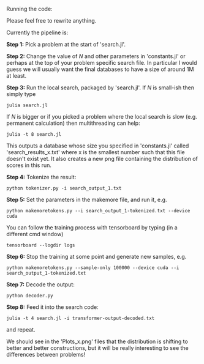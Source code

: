 Running the code:

Please feel free to rewrite anything.

Currently the pipeline is:

<b>Step 1:</b> Pick a problem at the start of 'search.jl'.

<b>Step 2:</b> Change the value of $N$ and other parameters in 'constants.jl' or perhaps at the top of your problem specific search file. In particular I would guess we will usually want the final databases to have a size of around 1M at least.

<b>Step 3:</b> Run the local search, packaged by 'search.jl'. If $N$ is small-ish then simply type
```
julia search.jl
```
If $N$ is bigger or if you picked a problem where the local search is slow (e.g. permanent calculation) then multithreading can help:
```
julia -t 8 search.jl
```
This outputs a database whose size you specified in 'constants.jl' called 'search_results_x.txt' where x is the smallest number such that this file doesn't exist yet. It also creates a new png file containing the distribution of scores in this run.

<b>Step 4:</b>  Tokenize the result:
```
python tokenizer.py -i search_output_1.txt
```

<b>Step 5:</b>   Set the parameters in the makemore file, and run it, e.g.
```
python makemoretokens.py --i search_output_1-tokenized.txt --device cuda
```
You can follow the training process with tensorboard by typing (in a different cmd window)
```
tensorboard --logdir logs
```

<b>Step 6:</b>  Stop the training at some point and generate new samples, e.g.
```
python makemoretokens.py --sample-only 100000 --device cuda --i search_output_1-tokenized.txt
```

<b>Step 7:</b>  Decode the output:
```
python decoder.py
```

<b>Step 8:</b> Feed it into the search code:
```
julia -t 4 search.jl -i transformer-output-decoded.txt
```
and repeat.

We should see in the 'Plots_x.png' files that the distribution is shifting to better and better constructions, but it will be really interesting to see the differences between problems!

